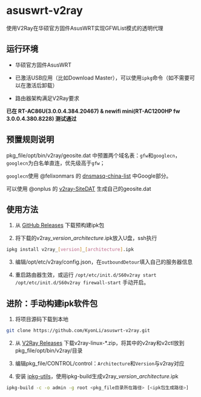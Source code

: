 # asuswrt-v2ray
使用V2Ray在华硕官方固件AsusWRT实现GFWList模式的透明代理

## 运行环境
* 华硕官方固件AsusWRT

* 已激活USB应用（比如Download Master），可以使用`ipkg`命令（如不需要可以在激活后卸载）

* 路由器架构满足V2Ray要求

__已在 RT-AC86U(3.0.0.4.384.20467) & newifi mini(RT-AC1200HP fw 3.0.0.4.380.8228) 测试通过__

## 预置规则说明
pkg_file/opt/bin/v2ray/geosite.dat 中预置两个域名表：`gfw`和`googlecn`，`googlecn`为白名单直连，优先级高于`gfw`；

`googlecn`使用 @felixonmars 的 [dnsmasq-china-list](https://github.com/felixonmars/dnsmasq-china-list) 中Google部分。

可以使用 @onplus 的 [v2ray-SiteDAT](https://github.com/onplus/v2ray-SiteDAT) 生成自己的geosite.dat

## 使用方法
1. 从 [GitHub Releases](https://github.com/KyonLi/asuswrt-v2ray/releases) 下载预构建ipk包

2. 将下载的v2ray_*version*_*architecture*.ipk放入U盘，ssh执行
```bash
ipkg install v2ray_[version]_[architecture].ipk
```

3. 编辑/opt/etc/v2ray/config.json，在`outboundDetour`填入自己的服务器信息

4. 重启路由器生效，或运行 `/opt/etc/init.d/S60v2ray start` `/opt/etc/init.d/S60v2ray firewall-start` 手动开启。

## 进阶：手动构建ipk软件包
1. 将项目源码下载到本地
```bash
git clone https://github.com/KyonLi/asuswrt-v2ray.git
```

2. 从 [V2Ray Releases](https://github.com/v2ray/v2ray-core/releases) 下载v2ray-linux-*.zip，将其中的v2ray和v2ctl放到pkg_file/opt/bin/v2ray/目录

2. 编辑pkg_file/CONTROL/control：`Architecture`和`Version`与v2ray对应

3. 安装 [ipkg-utils](http://downloads.buffalo.nas-central.org/ArchIndependent/Sources/ipkg-utils-050831.tar.gz)，使用ipkg-build生成v2ray_*version*_*architecture*.ipk
```bash
ipkg-build -c -o admin -g root <pkg_file目录所在路径> [<ipk包生成路径>]
```
